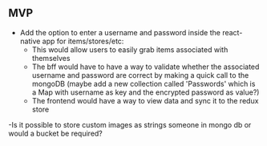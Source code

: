 ## MVP
- Add the option to enter a username and password inside the react-native app for items/stores/etc:
    - This would allow users to easily grab items associated with themselves
    - The bff would have to have a way to validate whether the associated username and password are correct by making a quick call to the mongoDB (maybe add a new collection called 'Passwords' which is a Map with username as key and the encrypted password as value?)
    - The frontend would have a way to view data and sync it to the redux store

-Is it possible to store custom images as strings someone in mongo db or would a bucket be required?